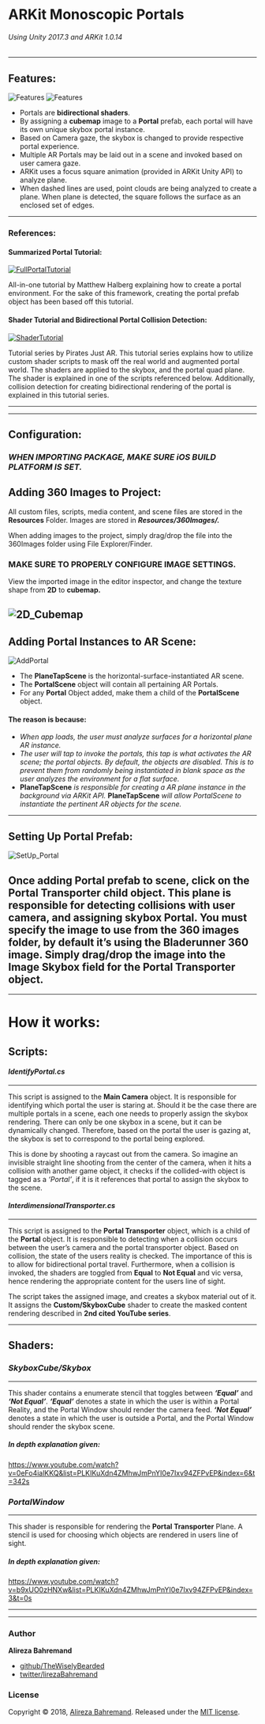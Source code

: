 # ARKit Monoscopic Portals
###### *Using Unity 2017.3 and ARKit 1.0.14*

---

## Features:
![Features](https://i.imgur.com/FLGv2qX.gif)
![Features](https://i.imgur.com/Pk56HIX.gif)
* Portals are **bidirectional shaders**.
* By assigning a **cubemap** image to a **Portal** prefab, each portal will have its own unique skybox portal instance. 
* Based on Camera gaze, the skybox is changed to provide respective portal experience.
* Multiple AR Portals may be laid out in a scene and invoked based on user camera gaze.
* ARKit uses a focus square animation (provided in ARKit Unity API) to analyze plane. 
* When dashed lines are used, point clouds are being analyzed to create a plane. When plane is detected, the square follows the surface as an enclosed set of edges.
---

### References:
#### Summarized Portal Tutorial:
[![FullPortalTutorial](https://img.youtube.com/vi/Z5AmqMuNi08/0.jpg)](https://www.youtube.com/watch?v=Z5AmqMuNi08)

All-in-one tutorial by Matthew Halberg explaining how to create a portal environment. For the sake of this framework, creating the portal prefab object has been based off this tutorial.

#### Shader Tutorial and Bidirectional Portal Collision Detection:
[![ShaderTutorial](https://img.youtube.com/vi/-9Fcoo1mVuo/0.jpg)](https://www.youtube.com/watch?v=-9Fcoo1mVuo)

Tutorial series by Pirates Just AR. This tutorial series explains how to utilize custom shader scripts to mask off the real world and augmented portal world. The shaders are applied to the skybox, and the portal quad plane. The shader is explained in one of the scripts referenced below. Additionally, collision detection for creating bidirectional rendering of the portal is explained in this tutorial series.

---
---


## Configuration:

### *WHEN IMPORTING PACKAGE, MAKE SURE iOS BUILD PLATFORM IS SET.*

## Adding 360 Images to Project:
All custom files, scripts, media content, and scene files are stored in the **Resources** Folder. Images are stored in ***Resources/360Images/.***

When adding images to the project, simply drag/drop the file into the 360Images folder using File Explorer/Finder.
### **MAKE SURE TO PROPERLY CONFIGURE IMAGE SETTINGS.** 

View the imported image in the editor inspector, and change the texture shape from **2D** to **cubemap.**

![2D_Cubemap](https://i.imgur.com/ZCCYVXK.gif)
---

## Adding Portal Instances to AR Scene:
![AddPortal](https://imgur.com/ZEzzep0.jpg)

* The **PlaneTapScene** is the horizontal-surface-instantiated AR scene. 
* The **PortalScene** object will contain all pertaining AR Portals. 
* For any **Portal** Object added, make them a child of the **PortalScene** object. 
#### The reason is because:
* *When app loads, the user must analyze surfaces for a horizontal plane AR instance.*
* *The user will tap to invoke the portals, this tap is what activates the AR scene; the portal objects. By default, the objects are disabled. This is to prevent them from randomly being instantiated in blank space as the user analyzes the environment for a flat surface.*
* **PlaneTapScene** *is responsible for creating a AR plane instance in the background via ARKit API.* **PlaneTapScene** *will allow PortalScene to instantiate the pertinent AR objects for the scene.*
---

## Setting Up Portal Prefab:
![SetUp_Portal](https://i.imgur.com/2aapOTe.gif)

Once adding Portal prefab to scene, click on the **Portal Transporter** child object. 
This plane is responsible for detecting collisions with user camera, and assigning skybox Portal.
You must specify the image to use from the 360 images folder, by default it’s using the Bladerunner 360 image.
Simply drag/drop the image into the **Image Skybox** field for the **Portal Transporter** object.
---
---



# How it works:

## Scripts:

#### *IdentifyPortal.cs*
---
This script is assigned to the **Main Camera** object. It is responsible for identifying which portal the user is staring at. Should it be the case there are multiple portals in a scene, each one needs to properly assign the skybox rendering. There can only be one skybox in a scene, but it can be dynamically changed. Therefore, based on the portal the user is gazing at, the skybox is set to correspond to the portal being explored.

This is done by shooting a raycast out from the camera. So imagine an invisible straight line shooting from the center of the camera, when it hits a collision with another game object, it checks if the collided-with object is tagged as a *‘Portal’*, if it is it references that portal to assign the skybox to the scene.

#### *InterdimensionalTransporter.cs*
---
This script is assigned to the **Portal Transporter** object, which is a child of the **Portal** object. It is responsible to detecting when a collision occurs between the user’s camera and the portal transporter object. Based on collision, the state of the users reality is checked. The importance of this is to allow for bidirectional portal travel. Furthermore, when a collision is invoked, the shaders are toggled from **Equal** to **Not Equal** and vic versa, hence rendering the appropriate content for the users line of sight. 

The script takes the assigned image, and creates a skybox material out of it. It assigns the **Custom/SkyboxCube** shader to create the masked content rendering described in **2nd cited YouTube series**.

---

## Shaders:
### *SkyboxCube/Skybox*
---
This shader contains a enumerate stencil that toggles between ***‘Equal’*** and ***‘Not Equal’***. 
***‘Equal’*** denotes a state in which the user is within a Portal Reality, and the Portal Window should render the camera feed.
***‘Not Equal’*** denotes a state in which the user is outside a Portal, and the Portal Window should render the skybox scene.

##### In depth explanation given:
https://www.youtube.com/watch?v=0eFo4ialKKQ&list=PLKIKuXdn4ZMhwJmPnYI0e7Ixv94ZFPvEP&index=6&t=342s

### *PortalWindow*
---
This shader is responsible for rendering the **Portal Transporter** Plane. A stencil is used for choosing which objects are rendered in users line of sight. 

##### In depth explanation given:
https://www.youtube.com/watch?v=b9xUO0zHNXw&list=PLKIKuXdn4ZMhwJmPnYI0e7Ixv94ZFPvEP&index=3&t=0s

---
---

### Author

**Alireza Bahremand**

* [github/TheWiselyBearded](https://github.com/TheWiselyBearded)
* [twitter/lirezaBahremand](https://twitter.com/lirezabahremand)

### License

Copyright © 2018, [Alireza Bahremand](https://github.com/TheWiselyBearded).
Released under the [MIT license](LICENSE).
